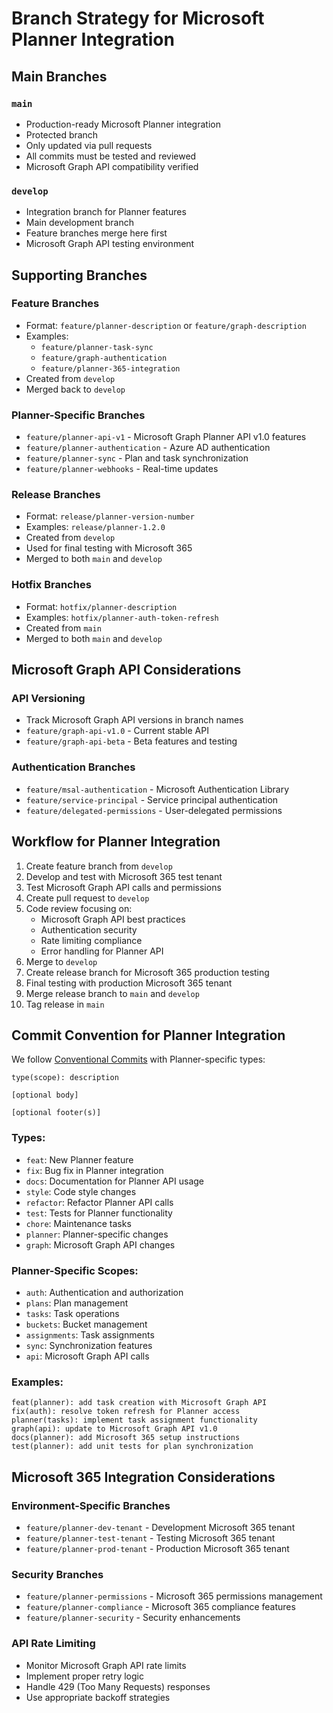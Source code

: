# Branch Strategy for Microsoft Planner Integration

## Main Branches

### `main`
- Production-ready Microsoft Planner integration
- Protected branch
- Only updated via pull requests
- All commits must be tested and reviewed
- Microsoft Graph API compatibility verified

### `develop`
- Integration branch for Planner features
- Main development branch
- Feature branches merge here first
- Microsoft Graph API testing environment

## Supporting Branches

### Feature Branches
- Format: `feature/planner-description` or `feature/graph-description`
- Examples: 
  - `feature/planner-task-sync`
  - `feature/graph-authentication`
  - `feature/planner-365-integration`
- Created from `develop`
- Merged back to `develop`

### Planner-Specific Branches
- `feature/planner-api-v1` - Microsoft Graph Planner API v1.0 features
- `feature/planner-authentication` - Azure AD authentication
- `feature/planner-sync` - Plan and task synchronization
- `feature/planner-webhooks` - Real-time updates

### Release Branches
- Format: `release/planner-version-number`
- Examples: `release/planner-1.2.0`
- Created from `develop`
- Used for final testing with Microsoft 365
- Merged to both `main` and `develop`

### Hotfix Branches
- Format: `hotfix/planner-description`
- Examples: `hotfix/planner-auth-token-refresh`
- Created from `main`
- Merged to both `main` and `develop`

## Microsoft Graph API Considerations

### API Versioning
- Track Microsoft Graph API versions in branch names
- `feature/graph-api-v1.0` - Current stable API
- `feature/graph-api-beta` - Beta features and testing

### Authentication Branches
- `feature/msal-authentication` - Microsoft Authentication Library
- `feature/service-principal` - Service principal authentication
- `feature/delegated-permissions` - User-delegated permissions

## Workflow for Planner Integration

1. Create feature branch from `develop`
2. Develop and test with Microsoft 365 test tenant
3. Test Microsoft Graph API calls and permissions
4. Create pull request to `develop`
5. Code review focusing on:
   - Microsoft Graph API best practices
   - Authentication security
   - Rate limiting compliance
   - Error handling for Planner API
6. Merge to `develop`
7. Create release branch for Microsoft 365 production testing
8. Final testing with production Microsoft 365 tenant
9. Merge release branch to `main` and `develop`
10. Tag release in `main`

## Commit Convention for Planner Integration

We follow [Conventional Commits](https://www.conventionalcommits.org/) with Planner-specific types:

```
type(scope): description

[optional body]

[optional footer(s)]
```

### Types:
- `feat`: New Planner feature
- `fix`: Bug fix in Planner integration
- `docs`: Documentation for Planner API usage
- `style`: Code style changes
- `refactor`: Refactor Planner API calls
- `test`: Tests for Planner functionality
- `chore`: Maintenance tasks
- `planner`: Planner-specific changes
- `graph`: Microsoft Graph API changes

### Planner-Specific Scopes:
- `auth`: Authentication and authorization
- `plans`: Plan management
- `tasks`: Task operations
- `buckets`: Bucket management
- `assignments`: Task assignments
- `sync`: Synchronization features
- `api`: Microsoft Graph API calls

### Examples:
```
feat(planner): add task creation with Microsoft Graph API
fix(auth): resolve token refresh for Planner access
planner(tasks): implement task assignment functionality
graph(api): update to Microsoft Graph API v1.0
docs(planner): add Microsoft 365 setup instructions
test(planner): add unit tests for plan synchronization
```

## Microsoft 365 Integration Considerations

### Environment-Specific Branches
- `feature/planner-dev-tenant` - Development Microsoft 365 tenant
- `feature/planner-test-tenant` - Testing Microsoft 365 tenant
- `feature/planner-prod-tenant` - Production Microsoft 365 tenant

### Security Branches
- `feature/planner-permissions` - Microsoft 365 permissions management
- `feature/planner-compliance` - Microsoft 365 compliance features
- `feature/planner-security` - Security enhancements

### API Rate Limiting
- Monitor Microsoft Graph API rate limits
- Implement proper retry logic
- Handle 429 (Too Many Requests) responses
- Use appropriate backoff strategies
